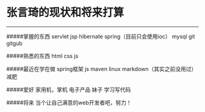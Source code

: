 ﻿# 张言琦的现状和将来打算


---

#####掌握的东西
servlet
jsp
hibernate
spring（目前只会使用ioc）
mysql
git
gitgub



#####熟悉的东西
html
css
js


#####最近在学在做
spring框架
js
maven
linux
markdown（其实之前没用过）
减肥


#####爱好
家用机，掌机
电子产品
妹子
学习写代码


#####将来
当个让自己满意的web开发者吧，努力！




